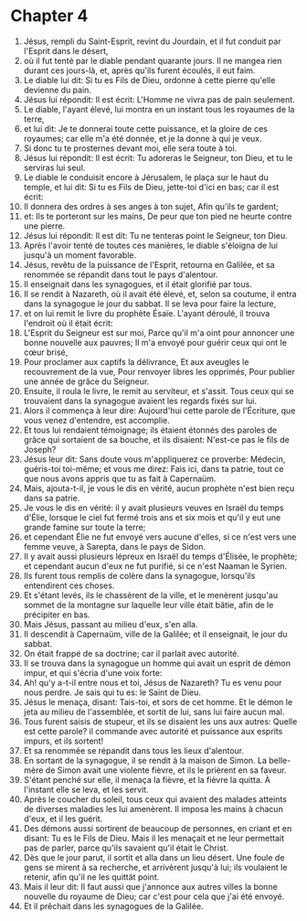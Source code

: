 # Chapter 4

1. Jésus, rempli du Saint-Esprit, revint du Jourdain, et il fut conduit par l'Esprit dans le désert,
2. où il fut tenté par le diable pendant quarante jours. Il ne mangea rien durant ces jours-là, et, après qu'ils furent écoulés, il eut faim.
3. Le diable lui dit: Si tu es Fils de Dieu, ordonne à cette pierre qu'elle devienne du pain.
4. Jésus lui répondit: Il est écrit: L'Homme ne vivra pas de pain seulement.
5. Le diable, l'ayant élevé, lui montra en un instant tous les royaumes de la terre,
6. et lui dit: Je te donnerai toute cette puissance, et la gloire de ces royaumes; car elle m'a été donnée, et je la donne à qui je veux.
7. Si donc tu te prosternes devant moi, elle sera toute à toi.
8. Jésus lui répondit: Il est écrit: Tu adoreras le Seigneur, ton Dieu, et tu le serviras lui seul.
9. Le diable le conduisit encore à Jérusalem, le plaça sur le haut du temple, et lui dit: Si tu es Fils de Dieu, jette-toi d'ici en bas; car il est écrit:
10. Il donnera des ordres à ses anges à ton sujet, Afin qu'ils te gardent;
11. et: Ils te porteront sur les mains, De peur que ton pied ne heurte contre une pierre.
12. Jésus lui répondit: Il est dit: Tu ne tenteras point le Seigneur, ton Dieu.
13. Après l'avoir tenté de toutes ces manières, le diable s'éloigna de lui jusqu'à un moment favorable.
14. Jésus, revêtu de la puissance de l'Esprit, retourna en Galilée, et sa renommée se répandit dans tout le pays d'alentour.
15. Il enseignait dans les synagogues, et il était glorifié par tous.
16. Il se rendit à Nazareth, où il avait été élevé, et, selon sa coutume, il entra dans la synagogue le jour du sabbat. Il se leva pour faire la lecture,
17. et on lui remit le livre du prophète Ésaïe. L'ayant déroulé, il trouva l'endroit où il était écrit:
18. L'Esprit du Seigneur est sur moi, Parce qu'il m'a oint pour annoncer une bonne nouvelle aux pauvres; Il m'a envoyé pour guérir ceux qui ont le cœur brisé,
19. Pour proclamer aux captifs la délivrance, Et aux aveugles le recouvrement de la vue, Pour renvoyer libres les opprimés, Pour publier une année de grâce du Seigneur.
20. Ensuite, il roula le livre, le remit au serviteur, et s'assit. Tous ceux qui se trouvaient dans la synagogue avaient les regards fixés sur lui.
21. Alors il commença à leur dire: Aujourd'hui cette parole de l'Écriture, que vous venez d'entendre, est accomplie.
22. Et tous lui rendaient témoignage; ils étaient étonnés des paroles de grâce qui sortaient de sa bouche, et ils disaient: N'est-ce pas le fils de Joseph?
23. Jésus leur dit: Sans doute vous m'appliquerez ce proverbe: Médecin, guéris-toi toi-même; et vous me direz: Fais ici, dans ta patrie, tout ce que nous avons appris que tu as fait à Capernaüm.
24. Mais, ajouta-t-il, je vous le dis en vérité, aucun prophète n'est bien reçu dans sa patrie.
25. Je vous le dis en vérité: il y avait plusieurs veuves en Israël du temps d'Élie, lorsque le ciel fut fermé trois ans et six mois et qu'il y eut une grande famine sur toute la terre;
26. et cependant Élie ne fut envoyé vers aucune d'elles, si ce n'est vers une femme veuve, à Sarepta, dans le pays de Sidon.
27. Il y avait aussi plusieurs lépreux en Israël du temps d'Élisée, le prophète; et cependant aucun d'eux ne fut purifié, si ce n'est Naaman le Syrien.
28. Ils furent tous remplis de colère dans la synagogue, lorsqu'ils entendirent ces choses.
29. Et s'étant levés, ils le chassèrent de la ville, et le menèrent jusqu'au sommet de la montagne sur laquelle leur ville était bâtie, afin de le précipiter en bas.
30. Mais Jésus, passant au milieu d'eux, s'en alla.
31. Il descendit à Capernaüm, ville de la Galilée; et il enseignait, le jour du sabbat.
32. On était frappé de sa doctrine; car il parlait avec autorité.
33. Il se trouva dans la synagogue un homme qui avait un esprit de démon impur, et qui s'écria d'une voix forte:
34. Ah! qu'y a-t-il entre nous et toi, Jésus de Nazareth? Tu es venu pour nous perdre. Je sais qui tu es: le Saint de Dieu.
35. Jésus le menaça, disant: Tais-toi, et sors de cet homme. Et le démon le jeta au milieu de l'assemblée, et sortit de lui, sans lui faire aucun mal.
36. Tous furent saisis de stupeur, et ils se disaient les uns aux autres: Quelle est cette parole? il commande avec autorité et puissance aux esprits impurs, et ils sortent!
37. Et sa renommée se répandit dans tous les lieux d'alentour.
38. En sortant de la synagogue, il se rendit à la maison de Simon. La belle-mère de Simon avait une violente fièvre, et ils le prièrent en sa faveur.
39. S'étant penché sur elle, il menaça la fièvre, et la fièvre la quitta. À l'instant elle se leva, et les servit.
40. Après le coucher du soleil, tous ceux qui avaient des malades atteints de diverses maladies les lui amenèrent. Il imposa les mains à chacun d'eux, et il les guérit.
41. Des démons aussi sortirent de beaucoup de personnes, en criant et en disant: Tu es le Fils de Dieu. Mais il les menaçait et ne leur permettait pas de parler, parce qu'ils savaient qu'il était le Christ.
42. Dès que le jour parut, il sortit et alla dans un lieu désert. Une foule de gens se mirent à sa recherche, et arrivèrent jusqu'à lui; ils voulaient le retenir, afin qu'il ne les quittât point.
43. Mais il leur dit: Il faut aussi que j'annonce aux autres villes la bonne nouvelle du royaume de Dieu; car c'est pour cela que j'ai été envoyé.
44. Et il prêchait dans les synagogues de la Galilée.


